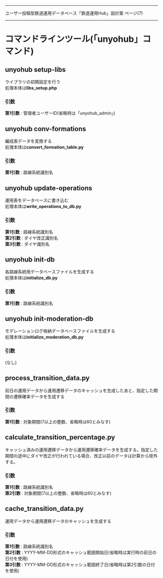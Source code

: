 --------------------------------------------------------------------------------

  ユーザー投稿型鉄道運用データベース「鉄道運用Hub」設計案    ページ(7)

--------------------------------------------------------------------------------

# コマンドラインツール(「unyohub」コマンド)

## unyohub setup-libs
ライブラリの初期設定を行う  
処理本体は**libs_setup.php**

### 引数
**第1引数** : 管理者ユーザーID(省略時は「unyohub_admin」)


## unyohub conv-formations
編成表データを変換する  
処理本体は**convert_formation_table.py**

### 引数
**第1引数** : 路線系統識別名


## unyohub update-operations
運用表をデータベースに書き込む  
処理本体は**write_operations_to_db.py**

### 引数
**第1引数** : 路線系統識別名  
**第2引数** : ダイヤ改正識別名  
**第3引数** : ダイヤ識別名


## unyohub init-db
各路線系統用データベースファイルを生成する  
処理本体は**initialize_db.py**

### 引数
**第1引数** : 路線系統識別名


## unyohub init-moderation-db
モデレーションログ格納データベースファイルを生成する  
処理本体は**initialize_moderation_db.py**

### 引数
(なし)


## process_transition_data.py
前日の運用データから運用遷移データのキャッシュを生成したあと、指定した期間の遷移確率データを生成する

### 引数
**第1引数** : 対象期間(7以上の整数、省略時は60とみなす)


## calculate_transition_percentage.py
キャッシュ済みの運用遷移データから運用遷移確率データを生成する。指定した期間の途中にダイヤ改正が行われている場合、改正以前のデータは計算から除外する。

### 引数
**第1引数** : 路線系統識別名  
**第2引数** : 対象期間(7以上の整数、省略時は60とみなす)


## cache_transition_data.py
運用データから運用遷移データのキャッシュを生成する

### 引数
**第1引数** : 路線系統識別名  
**第2引数** : YYYY-MM-DD形式のキャッシュ範囲開始日(省略時は実行時の前日の日付を使用)  
**第3引数** : YYYY-MM-DD形式のキャッシュ範囲終了日(省略時は第2引数の日付を使用)
